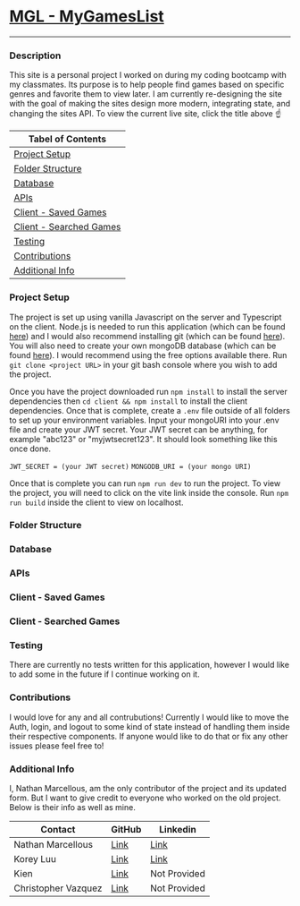 # [MGL - MyGamesList](https://mgl-mern.herokuapp.com/)

---

### Description

This site is a personal project I worked on during my coding bootcamp with my classmates. Its purpose is to help people find games based on specific genres and favorite them to view later.
I am currently re-designing the site with the goal of making the sites design more modern, integrating state, and changing the sites API.
To view the current live site, click the title above :point_up:

| **Tabel of Contents**                               |
| --------------------------------------------------- |
| [Project Setup](#project-setup)                     |
| [Folder Structure](#folder-structure)               |
| [Database](#database)                               |
| [APIs](#apis)                                       |
| [Client - Saved Games](#client---saved-games)       |
| [Client - Searched Games](#client---searched-games) |
| [Testing](#testing)                                 |
| [Contributions](#contributions)                     |
| [Additional Info](#additional-info)                 |

<a name="project-setup"></a>

### Project Setup

The project is set up using vanilla Javascript on the server and Typescript on the client.
Node.js is needed to run this application (which can be found [here](https://nodejs.org/en/)) and I would also recommend installing git (which can be found [here](https://git-scm.com/downloads)).
You will also need to create your own mongoDB database (which can be found [here](https://www.mongodb.com/)). I would recommend using the free options available there.
Run `git clone <project URL>` in your git bash console where you wish to add the project.

Once you have the project downloaded run `npm install` to install the server dependencies then `cd client && npm install` to install the client dependencies. Once that is complete, create a `.env` file outside of all folders to set up your environment variables. Input your mongoURI into your .env file and create your JWT secret. Your JWT secret can be anything, for example "abc123" or "myjwtsecret123". It should look something like this once done.

`JWT_SECRET = (your JWT secret)`
`MONGODB_URI = (your mongo URI)`

Once that is complete you can run `npm run dev` to run the project. To view the project, you will need to click on the vite link inside the console. Run `npm run build` inside the client to view on localhost.

<a name="Folder Structure"></a>

### Folder Structure

<a name="Database"></a>

### Database

<a name="APIs"></a>

### APIs


<a name="Client - Saved Games"></a>

### Client - Saved Games

<a name="Client - Searched Games"></a>

### Client - Searched Games

<a name="Testing"></a>

### Testing

There are currently no tests written for this application, however I would like to add some in the future if I continue working on it.

<a name="Contributions"></a>

### Contributions

I would love for any and all contrubutions! 
Currently I would like to move the Auth, login, and logout to some kind of state instead of handling them inside their respective components. If anyone would like to do that or fix any other issues please feel free to!

<a name="Additional Info"></a>

### Additional Info

I, Nathan Marcellous, am the only contributor of the project and its updated form. But I want to give credit to everyone who worked on the old project. Below is their info as well as mine. 

| Contact             | GitHub                                   | Linkedin                                                  |
| ------------------- | ---------------------------------------- | --------------------------------------------------------- |
| Nathan Marcellous   | [Link](https://github.com/TabuHana)      | [Link](https://www.linkedin.com/in/nathaniel-marcellous/) |
| Korey Luu           | [Link](https://github.com/Ahrionic)      | [Link](https://www.linkedin.com/in/korey-luu-b21640230/)  |
| Kien                | [Link](https://github.com/NGGKI)         | Not Provided                                              |
| Christopher Vazquez | [Link](https://github.com/ChrisVazquez6) | Not Provided                                              |
